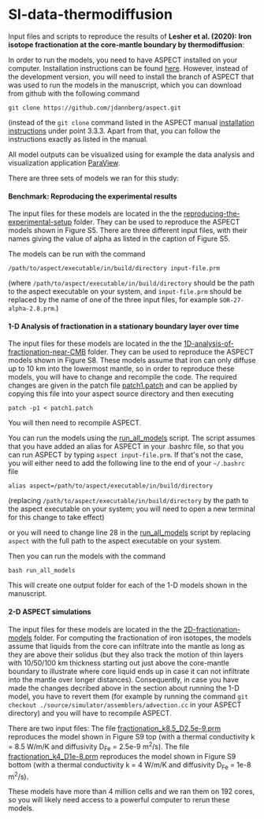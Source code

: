 # SI-data-thermodiffusion
Input files and scripts to reproduce the results of **Lesher et al. (2020): Iron isotope fractionation at the core-mantle boundary by thermodiffusion**:

In order to run the models, you need to have ASPECT installed on your computer. Installation instructions can be found [here](https://geodynamics.org/cig/software/aspect/aspect-manual.pdf#subsection.3.3). However, instead of the development version, you will need to install the branch of ASPECT that was used to run the models in the manuscript, which you can download from github with the following command

```git clone https://github.com/jdannberg/aspect.git```

(instead of the `git clone` command listed in the ASPECT manual [installation instructions](https://geodynamics.org/cig/software/aspect/aspect-manual.pdf#subsection.3.3) under point 3.3.3. Apart from that, you can follow the instructions exactly as listed in the manual. 

All model outputs can be visualized using for example the data analysis and visualization application [ParaView](https://www.paraview.org/). 

There are three sets of models we ran for this study:

#### Benchmark: Reproducing the experimental results ####

The input files for these models are located in the the [reproducing-the-experimental-setup](reproducing-the-experimental-setup/) folder.
They can be used to reproduce the ASPECT models shown in Figure S5. 
There are three different input files, with their names giving the value of alpha as listed in the caption of Figure S5. 

The models can be run with the command

```/path/to/aspect/executable/in/build/directory input-file.prm```

(where `/path/to/aspect/executable/in/build/directory` should be the path to the aspect executable on your system, 
and `input-file.prm` should be replaced by the name of one of the three input files, for example `SOR-27-alpha-2.8.prm`.)

#### 1-D Analysis of fractionation in a stationary boundary layer over time ####

The input files for these models are located in the the [1D-analysis-of-fractionation-near-CMB](1D-analysis-of-fractionation-near-CMB/) folder. 
They can be used to reproduce the ASPECT models shown in Figure S8.
These models assume that iron can only diffuse up to 10 km into the lowermost mantle, so in order to reproduce these models, you will have to 
change and recompile the code. The required changes are given in the patch file [patch1.patch](1D-analysis-of-fractionation-near-CMB/patch1.patch)
and can be applied by copying this file into your aspect source directory and then executing

```patch -p1 < patch1.patch```

You will then need to recompile ASPECT. 

You can run the models using the [run_all_models](1D-analysis-of-fractionation-near-CMB/run_all_models) script. 
The script assumes that you have added an alias for ASPECT in your .bashrc file, so that you can run ASPECT by typing `aspect input-file.prm`. 
If that's not the case, you will either need to add the following line to the end of your `~/.bashrc` file

```alias aspect=/path/to/aspect/executable/in/build/directory```

(replacing `/path/to/aspect/executable/in/build/directory` by the path to the aspect executable on your system; you will need to open a new terminal for this change to take effect)

or you will need to change line 28 in the [run_all_models](1D-analysis-of-fractionation-near-CMB/run_all_models) script
by replacing `aspect` with the full path to the aspect executable on your system. 

Then you can run the models with the command

```bash run_all_models```

This will create one output folder for each of the 1-D models shown in the manuscript. 


#### 2-D ASPECT simulations ####

The input files for these models are located in the the [2D-fractionation-models](2D-fractionation-models/) folder. 
For computing the fractionation of iron isotopes, the models assume that liquids from the core can infiltrate into 
the mantle as long as they are above their solidus (but they also track the motion of thin layers with 10/50/100 km thickness
starting out just above the core-mantle boundary to illustrate where core liquid ends up in case it can not infiltrate into
the mantle over longer distances). 
Consequently, in case you have made the changes decribed above in the section about running the 1-D model, you have to revert them 
(for example by running the command `git checkout ./source/simulator/assemblers/advection.cc` in your ASPECT directory)
and you will have to recompile ASPECT. 

There are two input files: The file [fractionation_k8.5_D2.5e-9.prm](2D-fractionation-models/fractionation_k8.5_D2.5e-9.prm) 
reproduces the model shown in Figure S9 top (with a thermal conductivity k = 8.5 W/m/K and diffusivity D<sub>Fe</sub> = 2.5e-9 m<sup>2</sup>/s). 
The file [fractionation_k4_D1e-8.prm](2D-fractionation-models/fractionation_k4_D1e-8.prm) 
reproduces the model shown in Figure S9 bottom (with a thermal conductivity k = 4 W/m/K and diffusivity D<sub>Fe</sub> = 1e-8 m<sup>2</sup>/s).

These models have more than 4 million cells and we ran them on 192 cores, so you will likely need access to a powerful 
computer to rerun these models. 


